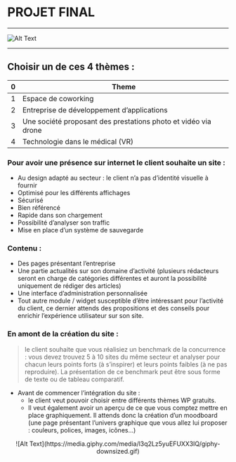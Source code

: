 
# PROJET FINAL 
----

![Alt Text](https://media.giphy.com/media/dngSJRCuyR8ha/giphy-downsized.gif)

----
## Choisir un de ces 4 thèmes :
| 0 | Theme |
| ------ | ------ |
| 1 | Espace de coworking |
| 2 | Entreprise de développement d’applications |
| 3 | Une société proposant des prestations photo et vidéo via drone |
| 4 | Technologie dans le médical (VR) |

### Pour avoir une présence sur internet le client souhaite un site :

* Au design adapté au secteur : le client n’a pas d’identité visuelle à fournir 
* Optimisé pour les différents affichages 
* Sécurisé
* Bien référencé
* Rapide dans son chargement
* Possibilité d’analyser son traffic
* Mise en place d’un système de sauvegarde

### Contenu :
* Des pages présentant l’entreprise 
* Une partie actualités sur son domaine d’activité (plusieurs rédacteurs seront en charge de catégories différentes et  auront la possibilité uniquement de rédiger des articles)
* Une interface d’administration personnalisée
* Tout autre module / widget susceptible d’être intéressant pour l’activité du client, ce dernier attends des propositions et des conseils pour enrichir l’expérience utilisateur sur son site.

### En amont de la création du site :

> le client souhaite que vous réalisiez un benchmark de la concurrence : vous devez trouvez 5 à 10 sites du même secteur et analyser pour chacun leurs points forts (à s’inspirer) et leurs points faibles (à ne pas reproduire). La présentation de ce benchmark peut être sous forme de texte ou de tableau comparatif.

* Avant de commencer l’intégration du site :
    * le client veut pouvoir choisir entre différents thèmes WP gratuits.
    * Il veut également avoir un aperçu de ce que vous comptez mettre en place graphiquement. Il attends donc la création d’un moodboard (une page présentant l’univers graphique que vous allez lui proposer : couleurs, polices, images, icônes…)
    
 
 <center> ![Alt Text](https://media.giphy.com/media/l3q2Lz5yuEFUXX3IQ/giphy-downsized.gif) </center>

